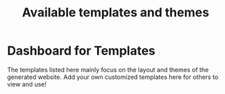 ﻿---
title: Available templates and themes
documentType: dashboard
contributionLink: ~/templates-and-plugins/contribute-your-template.md
templates: 
    - name: default
      description: The default template
      type: Embedded
      thumbnail: ~/templates-and-plugins/images/default.screenshot.png
      homepage: https://github.com/dotnet/docfx/tree/dev/src/docfx.website.themes/default
      repository:
        type: git
        url: "https://github.com/dotnet/docfx/tree/dev/src/docfx.website.themes/default"
    - name: statictoc
      description: The template similar to default template however with static toc. With static toc, the generated web pages can be previewed from local file system.
      type: Embedded
      thumbnail: ~/templates-and-plugins/images/default.green.screenshot.png
      homepage: https://github.com/dotnet/docfx/tree/dev/src/docfx.website.themes/statictoc
      repository:
        type: git
        url: "https://github.com/dotnet/docfx/tree/dev/src/docfx.website.themes/statictoc"
      usage:
        command: "-t statictoc"
        config: '"template": "statictoc"'
    - name: mathew
      description: A simple template
      type: External
      author: MathewSachin
      version: 1.0.0
      engines:
        docfx: ">=2.17.4"
      thumbnail: ~/templates-and-plugins/images/mathew.screenshot.png
      homepage: https://github.com/MathewSachin/docfx-tmpl
      repository:
        type: git
        url: "https://github.com/MathewSachin/docfx-tmpl.git"
      license: MIT
      usage:
        init: "git clone https://github.com/MathewSachin/docfx-tmpl.git mathew"
        command: "-t default,mathew/src"
        config: '"template":["default","mathew/src"]'
---

# Dashboard for Templates
The templates listed here mainly focus on the layout and themes of the generated website. Add your own customized templates here for others to view and use!

